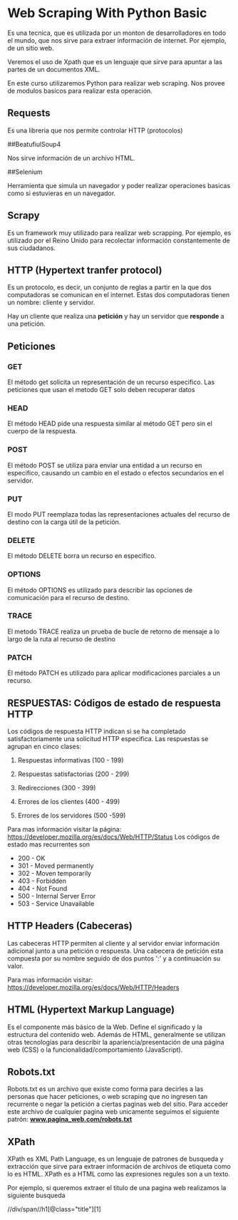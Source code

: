 # Web Scraping With Python Basic


Es una tecnica, que es utilizada por un monton de desarrolladores en todo el mundo, que nos sirve para extraer información de internet. Por ejemplo, de un sitio web.

Veremos el uso de Xpath que es un lenguaje que sirve para apuntar a las partes de un documentos XML.

En este curso utilizaremos Python para realizar web scraping. Nos provee de modulos basicos para realizar esta operación.

## Requests

Es una libreria que nos permite controlar HTTP (protocolos)

##BeatufiulSoup4

Nos sirve información de un archivo HTML.

##Selenium

Herramienta que simula un navegador y poder realizar operaciones basicas como si estuvieras en un navegador.

## Scrapy

Es un framework muy utilizado para realizar web scrapping. Por ejemplo, es utilizado por el Reino Unido para recolectar información constantemente de sus ciudadanos.


## HTTP (Hypertext tranfer protocol)

Es un protocolo, es decir, un conjunto de reglas a partir en la que dos computadoras
se comunican en el internet. Estas dos computadoras tienen un nombre: cliente y servidor.

Hay un cliente que realiza una **petición** y hay un servidor que **responde** a una petición.

## Peticiones

### GET

El método get solicita un representación de un recurso especifico. Las peticiones que usan 
el metodo GET solo deben recuperar datos

### HEAD

El método HEAD pide una respuesta similar al método GET pero sin el cuerpo de la respuesta.

### POST

El método POST se utiliza para enviar una entidad a un recurso en especifico, causando
un cambio en el estado o efectos secundarios en el servidor.

### PUT

El modo PUT reemplaza todas las representaciones actuales del recurso de destino
con la carga útil de la petición.

### DELETE

El método DELETE borra un recurso en especifico.

### OPTIONS

El método OPTIONS es utilizado para describir las opciones de comunicación
para el recurso de destino.

### TRACE

El metodo TRACE realiza un prueba de bucle de retorno de mensaje a lo largo de la ruta 
al recurso de destino

### PATCH

El método PATCH es utilizado para aplicar modificaciones parciales a un recurso.

## RESPUESTAS: Códigos de estado de respuesta HTTP

Los códigos de respuesta HTTP indican si se ha completado satisfactoriamente una solicitud 
HTTP especifica. Las respuestas se agrupan en cinco clases:

1. Respuestas informativas (100 - 199)

2. Respuestas satisfactorias (200 - 299)

3. Redirecciones (300 - 399)

4. Errores de los clientes (400 - 499)

5. Errores de los servidores (500 -599)

Para mas información visitar la página: https://developer.mozilla.org/es/docs/Web/HTTP/Status
Los códigos de estado mas recurrentes son 

* 200 - OK
* 301 - Moved permanently
* 302 - Moven temporarily
* 403 - Forbidden 
* 404 - Not Found
* 500 - Internal Server Error
* 503 - Service Unavailable

## HTTP Headers (Cabeceras)

Las cabeceras HTTP permiten al cliente y al servidor enviar información adicional junto
a una petición o respuesta. Una cabecera de petición esta compuesta por su nombre seguido
de dos puntos  ':' y a continuación su valor. 

Para mas información visitar: https://developer.mozilla.org/es/docs/Web/HTTP/Headers



## HTML (Hypertext Markup Language)

Es el componente más básico de la Web. Define el significado y la estructura del contenido web. Además de HTML, generalmente se utilizan otras tecnologías para describir la apariencia/presentación de una página web (CSS) o la funcionalidad/comportamiento (JavaScript).


## Robots.txt 

Robots.txt es un archivo que existe como forma para decirles a las personas que hacer peticiones, o web scraping que no ingresen tan recurrente o negar la petición a ciertas paginas web del sitio. Para acceder  este archivo de cualquier pagina web
unicamente seguimos el siguiente patrón: **www.pagina_web.com/robots.txt**

## XPath

XPath es XML Path Language, es un lenguaje de patrones de busqueda y extracción que sirve para extraer información de archivos
de etiqueta como lo es HTML. 
XPath es a HTML como las expresiones regules son  a un texto.

Por ejemplo, si queremos extraer el titulo de una pagina web realizamos la siguiente busqueda

//div/span//h1[@class="title"][1]





















